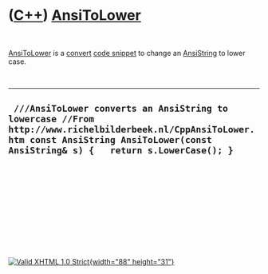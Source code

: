 



 

 

 

 

 

([C++](Cpp.htm)) [AnsiToLower](CppAnsiToLower.htm)
==================================================

 

[AnsiToLower](CppAnsiToLower.htm) is a [convert](CppConvert.htm) [code
snippet](CppCodeSnippets.htm) to change an
[AnsiString](CppAnsiString.htm) to lower case.

 

  ----------------------------------------------------------------------------------------------------------------------------------------------------------------------------------------------
  ` ///AnsiToLower converts an AnsiString to lowercase //From http://www.richelbilderbeek.nl/CppAnsiToLower.htm const AnsiString AnsiToLower(const AnsiString& s) {   return s.LowerCase(); }`
  ----------------------------------------------------------------------------------------------------------------------------------------------------------------------------------------------

 

 

 

 

 





 

[![Valid XHTML 1.0 Strict](valid-xhtml10.png){width="88"
height="31"}](http://validator.w3.org/check?uri=referer)
